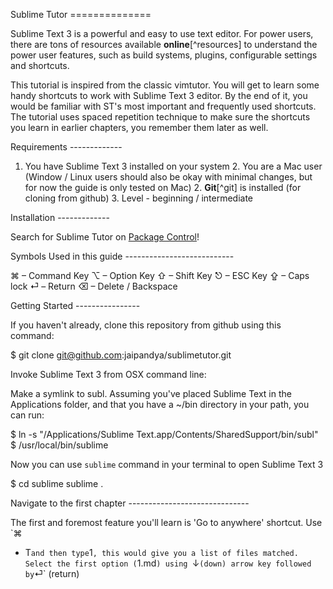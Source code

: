 Sublime Tutor ==============

Sublime Text 3 is a powerful and easy to use text editor. For power users, there
are tons of resources available **online**[^resources] to understand the power
user features, such as build systems, plugins, configurable settings and
shortcuts.

This tutorial is inspired from the classic vimtutor. You will get to learn some
handy shortcuts to work with Sublime Text 3 editor. By the end of it, you would
be familiar with ST's most important and frequently used shortcuts. The tutorial
uses spaced repetition technique to make sure the shortcuts you learn in earlier
chapters, you remember them later as well.

Requirements -------------

1. You have Sublime Text 3 installed on your system 2. You are a Mac user
(Window / Linux users should also be okay with minimal changes, but for now the
guide is only tested on Mac) 2. **Git**[^git] is installed (for cloning from
github) 3. Level - beginning / intermediate

Installation -------------

Search for Sublime Tutor on [Package Control](https://sublime.wbond.net/)!


Symbols Used in this guide ---------------------------

⌘ – Command Key ⌥ – Option Key ⇧ – Shift Key ⎋ – ESC Key ⇪ – Caps lock ⏎ –
Return ⌫ – Delete / Backspace

Getting Started ----------------

If you haven't already, clone this repository from github using this command:

  $ git clone git@github.com:jaipandya/sublimetutor.git

Invoke Sublime Text 3 from OSX command line:

Make a symlink to subl. Assuming you've placed Sublime Text in the Applications
folder, and that you have a ~/bin directory in your path, you can run:

  $ ln -s "/Applications/Sublime Text.app/Contents/SharedSupport/bin/subl"
  $ /usr/local/bin/sublime

Now you can use `sublime` command in your terminal to open Sublime Text 3

  $ cd sublime sublime .

Navigate to the first chapter ------------------------------

The first and foremost feature you'll learn is 'Go to anywhere' shortcut. Use `⌘
+ T` and then type `1`, this would give you a list of files matched. Select the
first option (`1.md`) using `↓` (down) arrow key followed by `⏎` (return)
